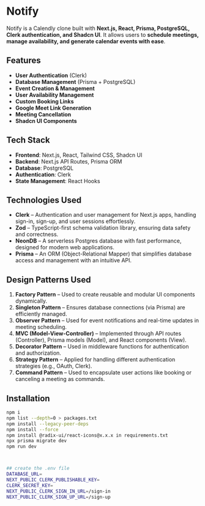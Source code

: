 # Notify

Notify is a Calendly clone built with **Next.js, React, Prisma, PostgreSQL, Clerk authentication, and Shadcn UI**. It allows users to **schedule meetings, manage availability, and generate calendar events with ease**.

## Features

- **User Authentication** (Clerk)
- **Database Management** (Prisma + PostgreSQL)
- **Event Creation & Management**
- **User Availability Management**
- **Custom Booking Links**
- **Google Meet Link Generation**
- **Meeting Cancellation**
- **Shadcn UI Components**

## Tech Stack

- **Frontend**: Next.js, React, Tailwind CSS, Shadcn UI
- **Backend**: Next.js API Routes, Prisma ORM
- **Database**: PostgreSQL
- **Authentication**: Clerk
- **State Management**: React Hooks

## Technologies Used

- **Clerk** – Authentication and user management for Next.js apps, handling sign-in, sign-up, and user sessions effortlessly.
- **Zod** – TypeScript-first schema validation library, ensuring data safety and correctness.
- **NeonDB** – A serverless Postgres database with fast performance, designed for modern web applications.
- **Prisma** – An ORM (Object-Relational Mapper) that simplifies database access and management with an intuitive API.

## Design Patterns Used

1. **Factory Pattern** – Used to create reusable and modular UI components dynamically.
2. **Singleton Pattern** – Ensures database connections (via Prisma) are efficiently managed.
3. **Observer Pattern** – Used for event notifications and real-time updates in meeting scheduling.
4. **MVC (Model-View-Controller)** – Implemented through API routes (Controller), Prisma models (Model), and React components (View).
5. **Decorator Pattern** – Used in middleware functions for authentication and authorization.
6. **Strategy Pattern** – Applied for handling different authentication strategies (e.g., OAuth, Clerk).
7. **Command Pattern** – Used to encapsulate user actions like booking or canceling a meeting as commands.

## Installation

```sh
npm i
npm list --depth=0 > packages.txt
npm install --legacy-peer-deps
npm install --force
npm install @radix-ui/react-icons@x.x.x in requirements.txt
npx prisma migrate dev
npm run dev



## create the .env file
DATABASE_URL=
NEXT_PUBLIC_CLERK_PUBLISHABLE_KEY=
CLERK_SECRET_KEY=
NEXT_PUBLIC_CLERK_SIGN_IN_URL=/sign-in
NEXT_PUBLIC_CLERK_SIGN_UP_URL=/sign-up

```
